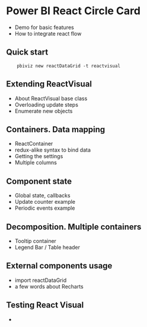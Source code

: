 # Power BI React Circle Card

* Demo for basic features 
* How to integrate react flow 

## Quick start

```
    pbiviz new reactDataGrid -t reactvisual
```

## Extending ReactVisual

* About ReactVisual base class
* Overloading update steps
* Enumerate new objects

## Containers. Data mapping

* ReactContainer
* redux-alike syntax to bind data
* Getting the settings
* Multiple columns

## Component state

* Global state, callbacks
* Update counter example
* Periodic events example

## Decomposition. Multiple containers

* Tooltip container
* Legend Bar / Table header

## External components usage

* import reactDataGrid 
* a few words about Recharts

## Testing React Visual

* 